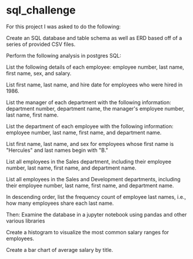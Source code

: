 # sql_challenge
For this project I was asked to do the following:


Create an SQL database and table schema as well as ERD based off of a series of provided CSV files.

Perform the following analysis in postgres SQL:

List the following details of each employee: employee number, last name, first name, sex, and salary.

List first name, last name, and hire date for employees who were hired in 1986.

List the manager of each department with the following information: department number, department name, the manager's employee number, last name, first name.

List the department of each employee with the following information: employee number, last name, first name, and department name.

List first name, last name, and sex for employees whose first name is "Hercules" and last names begin with "B."

List all employees in the Sales department, including their employee number, last name, first name, and department name.

List all employees in the Sales and Development departments, including their employee number, last name, first name, and department name.

In descending order, list the frequency count of employee last names, i.e., how many employees share each last name.


Then:
Examine the database in a jupyter notebook using pandas and other various libraries

Create a histogram to visualize the most common salary ranges for employees.

Create a bar chart of average salary by title.
